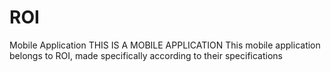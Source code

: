 # ROI
Mobile Application
THIS IS A MOBILE APPLICATION
This mobile application belongs to ROI, made specifically according to their specifications
